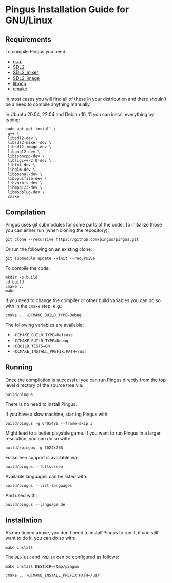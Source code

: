 Pingus Installation Guide for GNU/Linux
=======================================

Requirements
------------

To compile Pingus you need:

* [g++](http://gcc.gnu.org/)
* [SDL2](http://libsdl.org/)
* [SDL2_mixer](https://www.libsdl.org/projects/SDL_image/)
* [SDL2_image](https://www.libsdl.org/projects/SDL_mixer/)
* [libpng](http://libpng.org/)
* [cmake](http://cmake.org/)

In most cases you will find all of these in your distribution and
there shouln't be a need to compile anything manually.

In Ubuntu 20.04, 22.04 and Debian 10, 11 you can install everything by typing:

    sudo apt-get install \
     g++ \
     libsdl2-dev \
     libsdl2-mixer-dev \
     libsdl2-image-dev \
     libpng12-dev \
     libjsoncpp-dev \
     libsigc++-2.0-dev \
     libfmt-dev \
     libglm-dev \
     libopenal-dev \
     libopusfile-dev \
     libvorbis-dev \
     libmpg123-dev \
     libmodplug-dev \
     cmake


Compilation
-----------

Pingus uses git submodules for some parts of the code. To initialize
those you can either run (when cloning the repository):

    git clone --recursive https://github.com/pingus/pingus.git

Or run the following on an existing clone:

    git submodule update --init --recursive

To compile the code:

    mkdir -p build
    cd build
    cmake ..
    make

If you need to change the compiler or other build variables you can do
so with in the `cmake` step, e.g.:

    cmake .. -DCMAKE_BUILD_TYPE=Debug

The following variables are available:

* `-DCMAKE_BUILD_TYPE=Release`
* `-DCMAKE_BUILD_TYPE=Debug`
* `-DBUILD_TESTS=ON`
* `-DCMAKE_INSTALL_PREFIX:PATH=/usr`


Running
-------

Once the compilation is successful you can run Pingus directly from
the top level directory of the source tree via:

    build/pingus

There is no need to install Pingus.

If you have a slow machine, starting Pingus with:

    build/pingus -g 640x480 --frame-skip 3

Might lead to a better playable game. If you want to run Pingus in a
larger resolution, you can do so with:

    build//pingus -g 1024x768

Fullscreen support is available via:

    build/pingus --fullscreen

Available languages can be listed with:

    build/pingus --list-languages

And used with:

    build/pingus --language de


Installation
------------

As mentioned above, you don't need to install Pingus to run it, if you
still want to do it, you can do so with:

    make install

The `DESTDIR` and `PREFIX` can be configured as follows:

    make install DESTDIR=/tmp/pingus

    cmake .. -DCMAKE_INSTALL_PREFIX:PATH=/usr

